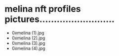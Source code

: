# melina nft profiles pictures..........................
- 0xmelina (1).jpg
- 0xmelina (2).jpg
- 0xmelina (3).jpg
- 0xmelina (4).jpg
